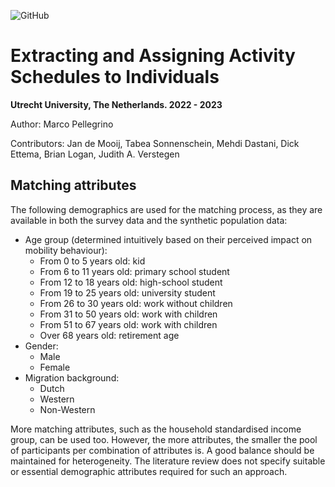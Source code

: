 ![GitHub](https://img.shields.io/badge/license-GPL--3.0-blue)

# Extracting and Assigning Activity Schedules to Individuals

**Utrecht University, The Netherlands. 2022 - 2023**

Author: Marco Pellegrino

Contributors: Jan de Mooij, Tabea Sonnenschein, Mehdi Dastani, Dick Ettema, Brian Logan, Judith A. Verstegen

## Matching attributes

The following demographics are used for the matching process, as they are available in both the survey data and the synthetic population data:

*   Age group (determined intuitively based on their perceived impact on mobility behaviour):
    *   From 0 to 5 years old: kid
    *   From 6 to 11 years old: primary school student
    *   From 12 to 18 years old: high-school student
    *   From 19 to 25 years old: university student
    *   From 26 to 30 years old: work without children
    *   From 31 to 50 years old: work with children
    *   From 51 to 67 years old: work with children
    *   Over 68 years old: retirement age
*   Gender:
    *   Male
    *   Female
*   Migration background:
    *   Dutch
    *   Western
    *   Non-Western

More matching attributes, such as the household standardised income group, can be used too. However, the more attributes, the smaller the pool of participants per combination of attributes is. A good balance should be maintained for heterogeneity. The literature review does not specify suitable or essential demographic attributes required for such an approach.